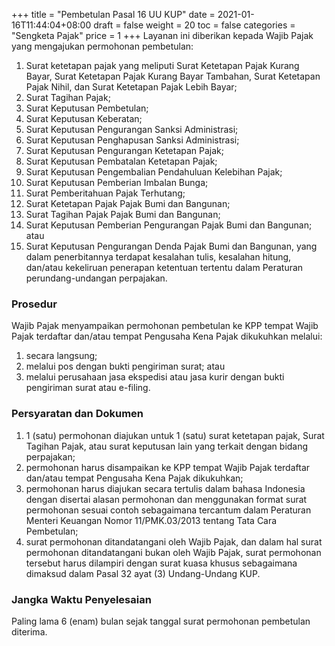 +++
title = "Pembetulan Pasal 16 UU KUP"
date = 2021-01-16T11:44:04+08:00
draft = false
weight = 20
toc = false
categories = "Sengketa Pajak"
price = 1
+++
Layanan ini diberikan kepada Wajib Pajak yang mengajukan
permohonan pembetulan:
1. Surat ketetapan pajak yang meliputi Surat Ketetapan Pajak Kurang Bayar, Surat Ketetapan Pajak Kurang Bayar Tambahan, Surat Ketetapan Pajak Nihil, dan Surat Ketetapan Pajak Lebih Bayar;
2. Surat Tagihan Pajak;
3. Surat Keputusan Pembetulan;
4. Surat Keputusan Keberatan;
5. Surat Keputusan Pengurangan Sanksi Administrasi;
6. Surat Keputusan Penghapusan Sanksi Administrasi;
7. Surat Keputusan Pengurangan Ketetapan Pajak;
8. Surat Keputusan Pembatalan Ketetapan Pajak;
9. Surat Keputusan Pengembalian Pendahuluan Kelebihan Pajak;
10. Surat Keputusan Pemberian Imbalan Bunga;
11. Surat Pemberitahuan Pajak Terhutang;
12. Surat Ketetapan Pajak Pajak Bumi dan Bangunan;
13. Surat Tagihan Pajak Pajak Bumi dan Bangunan;
14. Surat Keputusan Pemberian Pengurangan Pajak Bumi dan
Bangunan; atau
15. Surat Keputusan Pengurangan Denda Pajak Bumi dan Bangunan, yang dalam penerbitannya terdapat kesalahan tulis, kesalahan hitung, dan/atau kekeliruan penerapan ketentuan tertentu dalam Peraturan perundang-undangan perpajakan.

### Prosedur
Wajib Pajak menyampaikan permohonan pembetulan ke KPP tempat Wajib Pajak terdaftar dan/atau tempat Pengusaha Kena Pajak dikukuhkan melalui:
1. secara langsung;
2. melalui pos dengan bukti pengiriman surat; atau
3. melalui perusahaan jasa ekspedisi atau jasa kurir dengan bukti pengiriman surat atau e-filing.

### Persyaratan dan Dokumen
1. 1 (satu) permohonan diajukan untuk 1 (satu) surat ketetapan pajak, Surat Tagihan Pajak, atau surat keputusan lain yang terkait dengan bidang perpajakan;
2. permohonan harus disampaikan ke KPP tempat Wajib Pajak terdaftar dan/atau tempat Pengusaha Kena Pajak dikukuhkan;
3. permohonan harus diajukan secara tertulis dalam bahasa Indonesia dengan disertai alasan permohonan dan menggunakan format surat permohonan sesuai contoh sebagaimana tercantum dalam Peraturan Menteri Keuangan Nomor 11/PMK.03/2013 tentang Tata Cara Pembetulan;
4. surat permohonan ditandatangani oleh Wajib Pajak, dan dalam hal surat permohonan ditandatangani bukan oleh Wajib Pajak, surat permohonan tersebut harus dilampiri dengan surat kuasa khusus sebagaimana dimaksud dalam Pasal 32 ayat (3) Undang-Undang KUP.

### Jangka Waktu Penyelesaian
Paling lama 6 (enam) bulan sejak tanggal surat permohonan pembetulan diterima.